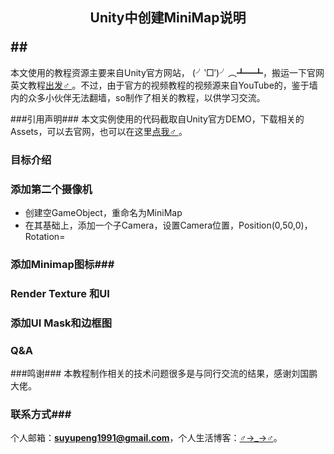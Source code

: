 ## <p align="center">Unity中创建MiniMap说明</p>##

本文使用的教程资源主要来自Unity官方网站， (╯‵□′)╯︵┻━┻，搬运一下官网英文教程[出发♂ ](https://unity3d.com/cn/learn/tutorials/topics/graphics/adding-second-camera?playlist=17102)。不过，由于官方的视频教程的视频源来自YouTube的，鉴于墙内的众多小伙伴无法翻墙，so制作了相关的教程，以供学习交流。

###引用声明###
本文实例使用的代码截取自Unity官方DEMO，下载相关的Assets，可以去官网，也可以在这里[点我♂ ](http://bit.ly/unityminimap)。

### 目标介绍 ###


### 添加第二个摄像机 ###
- 创建空GameObject，重命名为MiniMap
- 在其基础上，添加一个子Camera，设置Camera位置，Position(0,50,0)，Rotation=

### 添加Minimap图标###


### Render Texture 和UI ###


### 添加UI Mask和边框图 ###


### Q&A ###




###鸣谢###
本教程制作相关的技术问题很多是与同行交流的结果，感谢刘国鹏大佬。

### 联系方式###
个人邮箱：**suyupeng1991@gmail.com**，个人生活博客：[♂→_→♂](http://www.psy666.com)。


